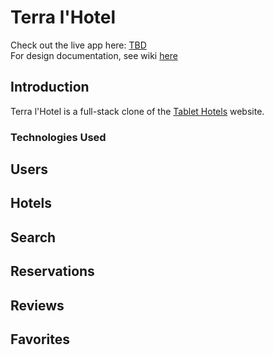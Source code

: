 # Terra l'Hotel
Check out the live app here: [TBD](https://terralhotel.herokuapp.com/) \
For design documentation, see wiki [here](https://github.com/vh71886/TerraLHotel/wiki)

## Introduction
Terra l'Hotel is a full-stack clone of the [Tablet Hotels](http://www.tablethotels.com) website. 

### Technologies Used

## Users

## Hotels

## Search

## Reservations

## Reviews

## Favorites
